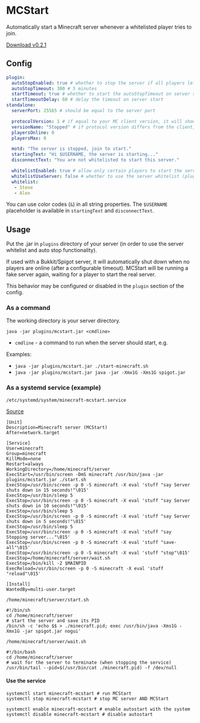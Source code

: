 # MCStart
Automatically start a Minecraft server whenever a whitelisted player tries to join.

[Download v0.2.1](https://github.com/kuba2k2/MCStart/releases/tag/v0.2.1)

## Config

```yaml
plugin:
  autoStopEnabled: true # whether to stop the server if all players left
  autoStopTimeout: 300 # 5 minutes
  startTimeout: true # whether to start the autoStopTimeout on server start
  startTimeoutDelay: 60 # delay the timeout on server start
standalone:
  serverPort: 25565 # should be equal to the server port

  protocolVersion: 1 # if equal to your MC client version, it will show player count (below)
  versionName: "Stopped" # if protocol version differs from the client, this text will be shown
  playersOnline: 0
  playersMax: 0

  motd: "The server is stopped, join to start."
  startingText: "Hi $USERNAME, the server is starting..."
  disconnectText: "You are not whitelisted to start this server."

  whitelistEnabled: true # allow only certain players to start the server
  whitelistUseServer: false # whether to use the server whitelist (plugins/../whitelist.json)
  whitelist:
   - Steve
   - Alex 
```
You can use color codes (`&`) in all string properties.
The `$USERNAME` placeholder is available in `startingText` and `disconnectText`.

## Usage

Put the .jar in `plugins` directory of your server (in order to use the server whitelist and auto stop functionality).

If used with a Bukkit/Spigot server, it will automatically shut down 
when no players are online (after a configurable timeout). MCStart will
be running a fake server again, waiting for a player to start the real server.

This behavior may be configured or disabled in the `plugin` section of the config.

### As a command
The working directory is your server directory.

`java -jar plugins/mcstart.jar <cmdline>`
- `cmdline` - a command to run when the server should start, e.g.

Examples:
- `java -jar plugins/mcstart.jar ./start-minecraft.sh`
- `java -jar plugins/mcstart.jar java -jar -Xmx1G -Xms1G spigot.jar`

### As a systemd service (example)
`/etc/systemd/system/minecraft-mcstart.service`

[Source](https://gist.github.com/nathanielc/9b98350ccbcbf21256d7)
```
[Unit]
Description=Minecraft server (MCStart)
After=network.target

[Service]
User=minecraft
Group=minecraft
KillMode=none
Restart=always
WorkingDirectory=/home/minecraft/server
ExecStart=/usr/bin/screen -DmS minecraft /usr/bin/java -jar plugins/mcstart.jar ./start.sh
ExecStop=/usr/bin/screen -p 0 -S minecraft -X eval 'stuff "say Server shuts down in 15 seconds!"\015'
ExecStop=/usr/bin/sleep 5
ExecStop=/usr/bin/screen -p 0 -S minecraft -X eval 'stuff "say Server shuts down in 10 seconds!"\015'
ExecStop=/usr/bin/sleep 5
ExecStop=/usr/bin/screen -p 0 -S minecraft -X eval 'stuff "say Server shuts down in 5 seconds!"\015'
ExecStop=/usr/bin/sleep 5
ExecStop=/usr/bin/screen -p 0 -S minecraft -X eval 'stuff "say Stopping server..."\015'
ExecStop=/usr/bin/screen -p 0 -S minecraft -X eval 'stuff "save-all"\015'
ExecStop=/usr/bin/screen -p 0 -S minecraft -X eval 'stuff "stop"\015'
ExecStop=/home/minecraft/server/wait.sh
ExecStop=/bin/kill -2 $MAINPID
ExecReload=/usr/bin/screen -p 0 -S minecraft -X eval 'stuff "reload"\015'

[Install]
WantedBy=multi-user.target
```

`/home/minecraft/server/start.sh`
```shell script
#!/bin/sh
cd /home/minecraft/server
# start the server and save its PID
/bin/sh -c 'echo $$ > ./minecraft.pid; exec /usr/bin/java -Xms1G -Xmx1G -jar spigot.jar nogui'
```

`/home/minecraft/server/wait.sh`
```shell script
#!/bin/bash
cd /home/minecraft/server
# wait for the server to terminate (when stopping the service)
/usr/bin/tail --pid=$(/usr/bin/cat ./minecraft.pid) -f /dev/null
```

#### Use the service
```shell script
systemctl start minecraft-mcstart # run MCStart
systemctl stop minecraft-mcstart # stop MC server AND MCStart

systemctl enable minecraft-mcstart # enable autostart with the system
systemctl disable minecraft-mcstart # disable autostart
```

